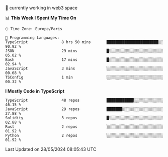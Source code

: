 🔭 currently working in web3 space

<!--START_SECTION:waka-->
📊 **This Week I Spent My Time On** 

```text
🕑︎ Time Zone: Europe/Paris

💬 Programming Languages: 
TypeScript               8 hrs 50 mins       ███████████████████████░░   90.92 % 
JSON                     29 mins             █░░░░░░░░░░░░░░░░░░░░░░░░   05.02 % 
Bash                     17 mins             █░░░░░░░░░░░░░░░░░░░░░░░░   02.94 % 
JavaScript               3 mins              ░░░░░░░░░░░░░░░░░░░░░░░░░   00.68 % 
TSConfig                 1 min               ░░░░░░░░░░░░░░░░░░░░░░░░░   00.32 % 
```

**I Mostly Code in TypeScript** 

```text
TypeScript               48 repos            ████████████░░░░░░░░░░░░░   46.15 % 
JavaScript               29 repos            ███████░░░░░░░░░░░░░░░░░░   27.88 % 
Solidity                 3 repos             █░░░░░░░░░░░░░░░░░░░░░░░░   02.88 % 
Rust                     2 repos             ░░░░░░░░░░░░░░░░░░░░░░░░░   01.92 % 
Python                   2 repos             ░░░░░░░░░░░░░░░░░░░░░░░░░   01.92 % 
```




 Last Updated on 28/05/2024 08:05:43 UTC
<!--END_SECTION:waka-->
